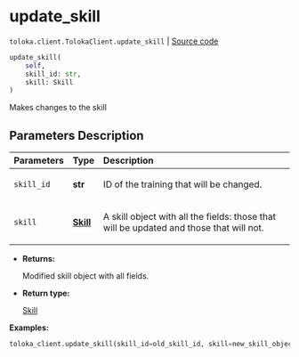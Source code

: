 # update_skill
`toloka.client.TolokaClient.update_skill` | [Source code](https://github.com/Toloka/toloka-kit/blob/v0.1.26/src/client/__init__.py#L40)

```python
update_skill(
    self,
    skill_id: str,
    skill: Skill
)
```

Makes changes to the skill

## Parameters Description

| Parameters | Type | Description |
| :----------| :----| :-----------|
`skill_id`|**str**|<p>ID of the training that will be changed.</p>
`skill`|**[Skill](toloka.client.skill.Skill.md)**|<p>A skill object with all the fields: those that will be updated and those that will not.</p>

* **Returns:**

  Modified skill object with all fields.

* **Return type:**

  [Skill](toloka.client.skill.Skill.md)

**Examples:**

```python
toloka_client.update_skill(skill_id=old_skill_id, skill=new_skill_object)
```
